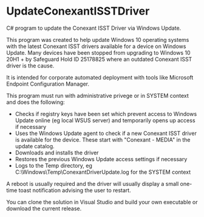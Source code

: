 # UpdateConexantISSTDriver

C# program to update the Conexant ISST Driver via Windows Update. 

This program was created to help update Windows 10 operating systems with the latest Conexant ISST drivers available for a device on Windows Update. 
Many devices have been stopped from upgrading to Windows 10 20H1 + by Safeguard Hold ID 25178825 where an outdated Conexant ISST driver is the cause.

It is intended for corporate automated deployment with tools like Microsoft Endpoint Configuration Manager.

This program must run with administrative privege or in SYSTEM context and does the following:
- Checks if registry keys have been set which prevent access to Windows Update online (eg local WSUS server) and temporarily opens up access if necessary
- Uses the Windows Update agent to check if a new Conexant ISST driver is available for the device. These start with "Conexant - MEDIA" in the update catalog.
- Downloads and installs the driver
- Restores the previous Windows Update access settings if necessary
- Logs to the Temp directory, eg C:\Windows\Temp\ConexantDriverUpdate.log for the SYSTEM context

A reboot is usually required and the driver will usually display a small one-time toast notification advising the user to restart.

You can clone the solution in Visual Studio and build your own executable or download the current release.

